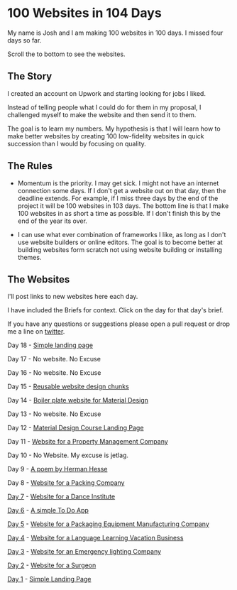 # 100 Websites in 104 Days

My name is Josh and I am making 100 websites in 100 days. I missed four days so far.

Scroll the to bottom to see the websites.

## The Story

I created an account on Upwork and starting looking for jobs I liked.

Instead of telling people what I could do for them in my proposal, I challenged myself to make the website and then send it to them.

The goal is to learn my numbers. My hypothesis is that I will learn how to make better websites by creating 100 low-fidelity websites in quick succession than I would by focusing on quality.

## The Rules

+ Momentum is the priority. I may get sick. I might not have an internet connection some days. If I don't get a website out on that day, then the deadline extends. For example, if I miss three days by the end of the project it will be 100 websites in 103 days. The bottom line is that I make 100 websites in as short a time as possible. If I don't finish this by the end of the year its over.

+ I can use what ever combination of frameworks I like, as long as I don't use website builders or online editors. The goal is to become better at building websites form scratch not using website building or installing themes.

## The Websites

I'll post links to new websites here each day.

I have included the Briefs for context. Click on the day for that day's brief.

If you have any questions or suggestions please open a pull request or drop me a line on [twitter](https://twitter.com/joshpitzalis).


Day 18 - [Simple landing page](http://joshpitzalis.github.io/website14/)

Day 17 - No website. No Excuse

Day 16 - No website. No Excuse

Day 15 - [Reusable website design chunks](http://joshpitzalis.github.io/website13/)

Day 14 - [Boiler plate website for Material Design](http://joshpitzalis.github.io/website12/)

Day 13 - No website. No Excuse

Day 12 - [Material Design Course Landing Page](http://joshpitzalis.github.io/website11/)

Day 11 - [Website for a Property Management Company](http://joshpitzalis.github.io/website10/)

Day 10 - No Website. My excuse is jetlag.

Day 9 - [A poem by Herman Hesse](http://joshpitzalis.github.io/nextEffect/)

Day 8 - [Website for a Packing Company](http://joshpitzalis.github.io/website07/)

[Day 7](https://github.com/joshpitzalis/website07) - [Website for a Dance Institute](http://joshpitzalis.github.io/website07/)

[Day 6](https://github.com/joshpitzalis/llamado) - [A simple To Do App](http://llama.meteor.com/)

[Day 5](https://github.com/joshpitzalis/website05) - [Website for a Packaging Equipment Manufacturing Company](http://joshpitzalis.github.io/website05/)

[Day 4](https://github.com/joshpitzalis/website03) - [Website for a Language Learning Vacation Business](http://joshpitzalis.github.io/website03/)

[Day 3](https://github.com/joshpitzalis/website02) - [Website for an Emergency lighting Company](http://joshpitzalis.github.io/website02/)


[Day 2](https://github.com/joshpitzalis/website01/tree/gh-pages) - [Website for a Surgeon](http://joshpitzalis.github.io/website01/)

[Day 1](https://github.com/joshpitzalis/websites/tree/gh-pages) - [Simple Landing Page](http://joshpitzalis.github.io/websites/)
